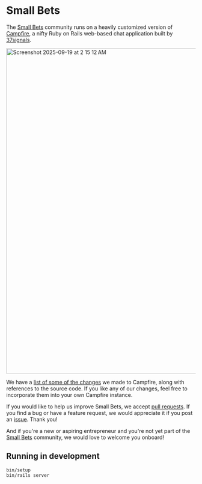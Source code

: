 # Small Bets

The [Small Bets](https://smallbets.com) community runs on a heavily customized version of [Campfire](https://github.com/basecamp/once-campfire/), a nifty Ruby on Rails web-based chat application built by [37signals](https://37signals.com).

<img width="1297" height="867" alt="Screenshot 2025-09-19 at 2 15 12 AM" src="https://github.com/user-attachments/assets/a615c6df-1952-49af-872a-793743e6ad6e" />

We have a [list of some of the changes](campfire-changes.md) we made to Campfire, along with references to the source code. If you like any of our changes, feel free to incorporate them into your own Campfire instance.

If you would like to help us improve Small Bets, we accept [pull requests](https://github.com/antiwork/small-bets/pulls). If you find a bug or have a feature request, we would appreciate it if you post an [issue](https://github.com/antiwork/small-bets/issues). Thank you!

And if you're a new or aspiring entrepreneur and you're not yet part of the [Small Bets](https://smallbets.com) community, we would love to welcome you onboard!

## Running in development

    bin/setup
    bin/rails server
